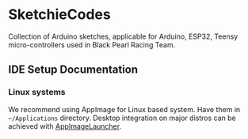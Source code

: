 # SketchieCodes
Collection of Arduino sketches, applicable for Arduino, ESP32, Teensy micro-controllers used in Black Pearl Racing Team.

## IDE Setup Documentation


### Linux systems

We recommend using AppImage for Linux based system. Have them in `~/Applications` directory. Desktop integration on major distros can be achieved with [AppImageLauncher]([url](https://github.com/TheAssassin/AppImageLauncher)).
